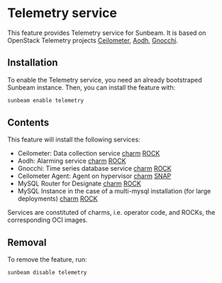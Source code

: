 # Telemetry service

This feature provides Telemetry service for Sunbeam. It is based on OpenStack Telemetry projects [Ceilometer](https://docs.openstack.org/designate/latest/), [Aodh](https://docs.openstack.org/aodh/latest/), [Gnocchi](https://wiki.openstack.org/wiki/Gnocchi).

## Installation

To enable the Telemetry service, you need an already bootstraped Sunbeam instance. Then, you can install the feature with:

```bash
sunbeam enable telemetry
```

## Contents

This feature will install the following services:
- Ceilometer: Data collection service [charm](https://opendev.org/openstack/charm-ceilometer-k8s) [ROCK](https://github.com/canonical/ubuntu-openstack-rocks/tree/main/rocks/ceilometer-consolidated)
- Aodh: Alarming service [charm](https://opendev.org/openstack/charm-aodh-k8s) [ROCK](https://github.com/canonical/ubuntu-openstack-rocks/tree/main/rocks/aodh-consolidated)
- Gnocchi: Time series database service [charm](https://opendev.org/openstack/charm-gnocchi-k8s) [ROCK](https://github.com/canonical/ubuntu-openstack-rocks/tree/main/rocks/gnocchi-consolidated)
- Ceilometer Agent: Agent on hypervisor [charm](https://opendev.org/openstack/charm-openstack-hypervisor) [SNAP](https://github.com/canonical/snap-openstack-hypervisor.git)
- MySQL Router for Designate [charm](https://github.com/canonical/mysql-router-k8s-operator) [ROCK](https://github.com/canonical/charmed-mysql-rock)
- MySQL Instance in the case of a multi-mysql installation (for large deployments) [charm](https://github.com/canonical/mysql-k8s-operator) [ROCK](https://github.com/canonical/charmed-mysql-rock)

Services are constituted of charms, i.e. operator code, and ROCKs, the corresponding OCI images.

## Removal

To remove the feature, run:

```bash
sunbeam disable telemetry
```
